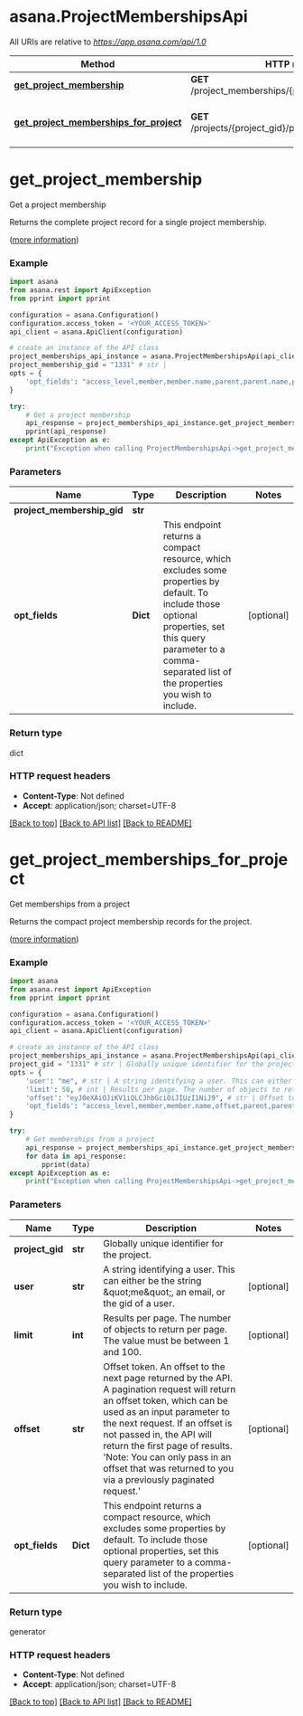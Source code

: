 # asana.ProjectMembershipsApi

All URIs are relative to *https://app.asana.com/api/1.0*

Method | HTTP request | Description
------------- | ------------- | -------------
[**get_project_membership**](ProjectMembershipsApi.md#get_project_membership) | **GET** /project_memberships/{project_membership_gid} | Get a project membership
[**get_project_memberships_for_project**](ProjectMembershipsApi.md#get_project_memberships_for_project) | **GET** /projects/{project_gid}/project_memberships | Get memberships from a project

# **get_project_membership**

Get a project membership

Returns the complete project record for a single project membership.

([more information](https://developers.asana.com/reference/getprojectmembership))

### Example
```python
import asana
from asana.rest import ApiException
from pprint import pprint

configuration = asana.Configuration()
configuration.access_token = '<YOUR_ACCESS_TOKEN>'
api_client = asana.ApiClient(configuration)

# create an instance of the API class
project_memberships_api_instance = asana.ProjectMembershipsApi(api_client)
project_membership_gid = "1331" # str | 
opts = { 
    'opt_fields': "access_level,member,member.name,parent,parent.name,project,project.name,user,user.name,write_access" # list[str] | This endpoint returns a compact resource, which excludes some properties by default. To include those optional properties, set this query parameter to a comma-separated list of the properties you wish to include.
}

try:
    # Get a project membership
    api_response = project_memberships_api_instance.get_project_membership(project_membership_gid, opts)
    pprint(api_response)
except ApiException as e:
    print("Exception when calling ProjectMembershipsApi->get_project_membership: %s\n" % e)
```

### Parameters

Name | Type | Description  | Notes
------------- | ------------- | ------------- | -------------
 **project_membership_gid** | **str**|  | 
 **opt_fields** | **Dict**| This endpoint returns a compact resource, which excludes some properties by default. To include those optional properties, set this query parameter to a comma-separated list of the properties you wish to include. | [optional] 

### Return type

dict

### HTTP request headers

 - **Content-Type**: Not defined
 - **Accept**: application/json; charset=UTF-8

[[Back to top]](#) [[Back to API list]](../README.md#documentation-for-api-endpoints) [[Back to README]](../README.md)

# **get_project_memberships_for_project**

Get memberships from a project

Returns the compact project membership records for the project.

([more information](https://developers.asana.com/reference/getprojectmembershipsforproject))

### Example
```python
import asana
from asana.rest import ApiException
from pprint import pprint

configuration = asana.Configuration()
configuration.access_token = '<YOUR_ACCESS_TOKEN>'
api_client = asana.ApiClient(configuration)

# create an instance of the API class
project_memberships_api_instance = asana.ProjectMembershipsApi(api_client)
project_gid = "1331" # str | Globally unique identifier for the project.
opts = { 
    'user': "me", # str | A string identifying a user. This can either be the string \"me\", an email, or the gid of a user.
    'limit': 50, # int | Results per page. The number of objects to return per page. The value must be between 1 and 100.
    'offset': "eyJ0eXAiOJiKV1iQLCJhbGciOiJIUzI1NiJ9", # str | Offset token. An offset to the next page returned by the API. A pagination request will return an offset token, which can be used as an input parameter to the next request. If an offset is not passed in, the API will return the first page of results. 'Note: You can only pass in an offset that was returned to you via a previously paginated request.'
    'opt_fields': "access_level,member,member.name,offset,parent,parent.name,path,uri" # list[str] | This endpoint returns a compact resource, which excludes some properties by default. To include those optional properties, set this query parameter to a comma-separated list of the properties you wish to include.
}

try:
    # Get memberships from a project
    api_response = project_memberships_api_instance.get_project_memberships_for_project(project_gid, opts)
    for data in api_response:
        pprint(data)
except ApiException as e:
    print("Exception when calling ProjectMembershipsApi->get_project_memberships_for_project: %s\n" % e)
```

### Parameters

Name | Type | Description  | Notes
------------- | ------------- | ------------- | -------------
 **project_gid** | **str**| Globally unique identifier for the project. | 
 **user** | **str**| A string identifying a user. This can either be the string \&quot;me\&quot;, an email, or the gid of a user. | [optional] 
 **limit** | **int**| Results per page. The number of objects to return per page. The value must be between 1 and 100. | [optional] 
 **offset** | **str**| Offset token. An offset to the next page returned by the API. A pagination request will return an offset token, which can be used as an input parameter to the next request. If an offset is not passed in, the API will return the first page of results. &#x27;Note: You can only pass in an offset that was returned to you via a previously paginated request.&#x27; | [optional] 
 **opt_fields** | **Dict**| This endpoint returns a compact resource, which excludes some properties by default. To include those optional properties, set this query parameter to a comma-separated list of the properties you wish to include. | [optional] 

### Return type

generator

### HTTP request headers

 - **Content-Type**: Not defined
 - **Accept**: application/json; charset=UTF-8

[[Back to top]](#) [[Back to API list]](../README.md#documentation-for-api-endpoints) [[Back to README]](../README.md)

